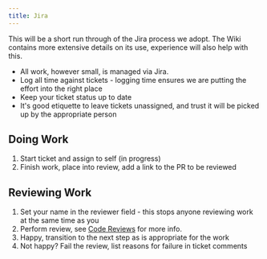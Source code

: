 ```yaml
---
title: Jira
---
```


This will be a short run through of the Jira process we adopt. The Wiki contains more extensive details on its use, experience will also help with this.

- All work, however small, is managed via Jira.
- Log all time against tickets - logging time ensures we are putting the effort into the right place
- Keep your ticket status up to date
- It's good etiquette to leave tickets unassigned, and trust it will be picked up by the appropriate person

## Doing Work

1. Start ticket and assign to self (in progress)
2. Finish work, place into review, add a link to the PR to be reviewed

## Reviewing Work

1. Set your name in the reviewer field - this stops anyone reviewing work at the same time as you
2. Perform review, see [Code Reviews](docs/code-reviews/) for more info.
3. Happy, transition to the next step as is appropriate for the work
3. Not happy? Fail the review, list reasons for failure in ticket comments
 